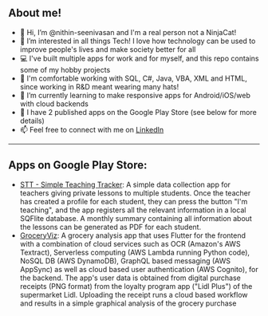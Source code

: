 ## About me!

- 👋 Hi, I’m @nithin-seenivasan and I'm a real person not a NinjaCat!  
- 👀 I’m interested in all things Tech! I love how technology can be used to improve people's lives and make society better for all
- :computer: I've built multiple apps for work and for myself, and this repo contains some of my hobby projects
- :pushpin: I'm comfortable working with SQL, C#, Java, VBA, XML and HTML, since working in R&D meant wearing many hats!   
- 🌱 I’m currently learning to make responsive apps for Android/iOS/web with cloud backends 
- :file_folder: I have 2 published apps on the Google Play Store (see below for more details)  
- 📫 Feel free to connect with me on [LinkedIn](https://www.linkedin.com/in/nithinseenivasan/ "LinkedIn Profile") 




-------------------------------------------------------------------------------------------------------------------------------------------------------------------------
## Apps on Google Play Store:
- [STT - Simple Teaching Tracker](https://play.google.com/store/apps/details?id=com.stt.private_teaching_tracker "STT - Simple Teaching Tracker"): A simple data collection app for teachers giving private lessons to multiple students. Once the teacher has created a profile for each student, they can press the button "I'm teaching", and the app registers all the relevant information in a local SQFlite database. A monthly summary containing all information about the lessons can be generated as PDF for each student. 
- [GroceryViz](https://play.google.com/store/apps/details?id=grocery.viz "GroceryViz"): A grocery analysis app that uses Flutter for the frontend with a combination of cloud services such as OCR (Amazon's AWS Textract), Serverless computing (AWS Lambda running Python code), NoSQL DB (AWS DynamoDB), GraphQL based messaging (AWS AppSync) as well as cloud based user authentication (AWS Cognito), for the backend. The app's user data is obtained from digital purchase receipts (PNG format) from the loyalty program app ("Lidl Plus") of the supermarket Lidl. Uploading the receipt runs a cloud based workflow and results in a simple graphical analysis of the grocery purchase

<!---
nithin-seenivasan/nithin-seenivasan is a ✨ special ✨ repository because its `README.md` (this file) appears on your GitHub profile.
You can click the Preview link to take a look at your changes.
--->
